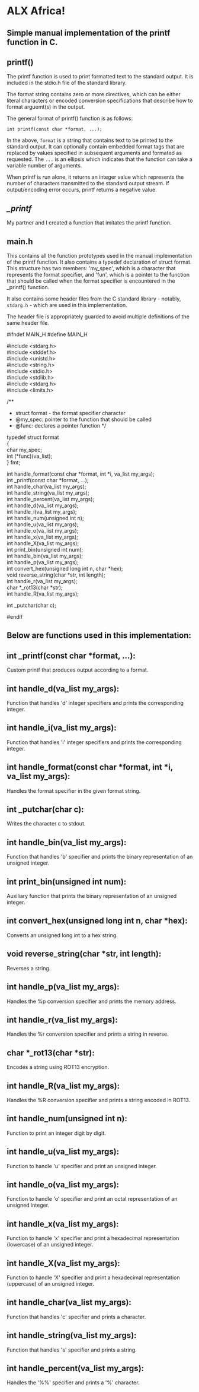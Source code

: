 ALX Africa!
===

Simple manual implementation of the printf function in C.
---
printf()
---
The printf function is used to print formatted text to the standard output. It is included in the stdio.h file of the standard library.

The format string contains zero or more directives, which can be either literal characters or encoded conversion specifications that describe how to format arguemt(s) in the output.

The general format of printf() function is as follows:

`int printf(const char *format, ...);`

In the above, `format` is a string that contains text to be printed to the standard output. It can optionally contain embedded format tags that are replaced by values specified in subsequent arguments and formated as requested. The `...` is an ellipsis which indicates that the function can take a variable number of arguments.

When printf is run alone, it returns an integer value which represents the number of characters transmitted to the standard output stream. If output/encoding error occurs, printf returns a negative value.

*_printf*
---

My partner and I created a function that imitates the printf function.

main.h
---
This contains all the function prototypes used in the manual implementation of the printf function. It also contains a typedef declaration of struct format. This structure has two members: 'my_spec', which is a character that represents the format specifier, and 'fun', which is a pointer to the function that should be called when the format specifier is encountered in the _printf() function.

It also contains some header files from the C standard library - notably, `stdarg.h` - which are used in this implementation.

The header file is appropriately guarded to avoid multiple definitions of the same header file.

#ifndef MAIN_H
#define MAIN_H

#include <stdarg.h>  
#include <stddef.h>  
#include <unistd.h>  
#include <string.h>  
#include <stdio.h>  
#include <stdlib.h>  
#include <stdarg.h>  
#include <limits.h>  

/**
 * struct format - the format specifier character
 * @my_spec: pointer to the function that should be called
 * @func: declares a pointer function
*/

typedef struct format  
{  
	char my_spec;  
	int (*func)(va_list);  
} fmt;  

int handle_format(const char *format, int *i, va_list my_args);  
int _printf(const char *format, ...);  
int handle_char(va_list my_args);  
int handle_string(va_list my_args);  
int handle_percent(va_list my_args);  
int handle_d(va_list my_args);  
int handle_i(va_list my_args);  
int handle_num(unsigned int n);  
int handle_u(va_list my_args);  
int handle_o(va_list my_args);  
int handle_x(va_list my_args);  
int handle_X(va_list my_args);  
int print_bin(unsigned int num);  
int handle_bin(va_list my_args);  
int handle_p(va_list my_args);  
int convert_hex(unsigned long int n, char *hex);  
void reverse_string(char *str, int length);  
int handle_r(va_list my_args);  
char *_rot13(char *str);  
int handle_R(va_list my_args);  

  
  
int _putchar(char c);  


#endif  

Below are functions used in this implementation:
---

int _printf(const char *format, ...):
---
Custom printf that produces output according to a format.

int handle_d(va_list my_args):
---
Function that handles 'd' integer specifiers and prints the corresponding integer.

int handle_i(va_list my_args):
---
Function that handles 'i' integer specifiers and prints the corresponding integer.

int handle_format(const char *format, int *i, va_list my_args): 
---
Handles the format specifier in the given format string.

int _putchar(char c):
---
Writes the character c to stdout.

int handle_bin(va_list my_args): 
---
Function that handles 'b' specifier and prints the binary representation of an unsigned integer.

int print_bin(unsigned int num): 
---
Auxiliary function that prints the binary representation of an unsigned integer.

int convert_hex(unsigned long int n, char *hex): 
---
Converts an unsigned long int to a hex string.

void reverse_string(char *str, int length): 
---
Reverses a string.

int handle_p(va_list my_args):
---
Handles the %p conversion specifier and prints the memory address.

int handle_r(va_list my_args): 
---
Handles the %r conversion specifier and prints a string in reverse.

char *_rot13(char *str): 
---
Encodes a string using ROT13 encryption.

int handle_R(va_list my_args): 
---
Handles the %R conversion specifier and prints a string encoded in ROT13.

int handle_num(unsigned int n): 
---
Function to print an integer digit by digit.

int handle_u(va_list my_args): 
---
Function to handle 'u' specifier and print an unsigned integer.

int handle_o(va_list my_args): 
---
Function to handle 'o' specifier and print an octal representation of an unsigned integer.

int handle_x(va_list my_args): 
---
Function to handle 'x' specifier and print a hexadecimal representation (lowercase) of an unsigned integer.

int handle_X(va_list my_args): 
---
Function to handle 'X' specifier and print a hexadecimal representation (uppercase) of an unsigned integer.

int handle_char(va_list my_args): 
---
Function that handles 'c' specifier and prints a character.

int handle_string(va_list my_args): 
---
Function that handles 's' specifier and prints a string.

int handle_percent(va_list my_args): 
---
Handles the '%%' specifier and prints a '%' character.


